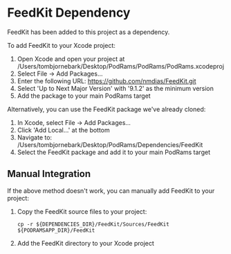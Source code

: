 # FeedKit Dependency

FeedKit has been added to this project as a dependency.

To add FeedKit to your Xcode project:

1. Open Xcode and open your project at /Users/tombjornebark/Desktop/PodRams/PodRams/PodRams.xcodeproj
2. Select File -> Add Packages...
3. Enter the following URL: https://github.com/nmdias/FeedKit.git
4. Select 'Up to Next Major Version' with '9.1.2' as the minimum version
5. Add the package to your main PodRams target

Alternatively, you can use the FeedKit package we've already cloned:
1. In Xcode, select File -> Add Packages...
2. Click 'Add Local...' at the bottom
3. Navigate to: /Users/tombjornebark/Desktop/PodRams/Dependencies/FeedKit
4. Select the FeedKit package and add it to your main PodRams target

## Manual Integration

If the above method doesn't work, you can manually add FeedKit to your project:

1. Copy the FeedKit source files to your project:
   ```
   cp -r ${DEPENDENCIES_DIR}/FeedKit/Sources/FeedKit ${PODRAMSAPP_DIR}/FeedKit
   ```

2. Add the FeedKit directory to your Xcode project
